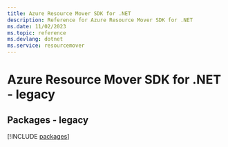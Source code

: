 ```yaml
---
title: Azure Resource Mover SDK for .NET
description: Reference for Azure Resource Mover SDK for .NET
ms.date: 11/02/2023
ms.topic: reference
ms.devlang: dotnet
ms.service: resourcemover
---
```

# Azure Resource Mover SDK for .NET - legacy
## Packages - legacy
[!INCLUDE [packages](resource-mover-index.md)]
